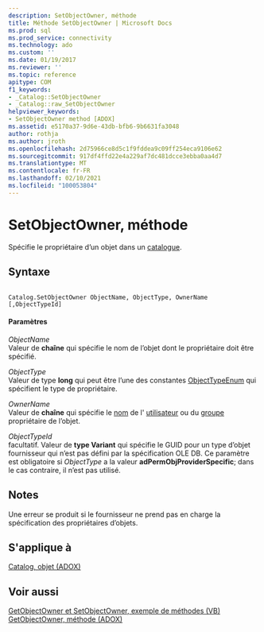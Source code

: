 ```yaml
---
description: SetObjectOwner, méthode
title: Méthode SetObjectOwner | Microsoft Docs
ms.prod: sql
ms.prod_service: connectivity
ms.technology: ado
ms.custom: ''
ms.date: 01/19/2017
ms.reviewer: ''
ms.topic: reference
apitype: COM
f1_keywords:
- _Catalog::SetObjectOwner
- _Catalog::raw_SetObjectOwner
helpviewer_keywords:
- SetObjectOwner method [ADOX]
ms.assetid: e5170a37-9d6e-43db-bfb6-9b6631fa3048
author: rothja
ms.author: jroth
ms.openlocfilehash: 2d75966ce8d5c1f9fddea9c09ff254eca9106e62
ms.sourcegitcommit: 917df4ffd22e4a229af7dc481dcce3ebba0aa4d7
ms.translationtype: MT
ms.contentlocale: fr-FR
ms.lasthandoff: 02/10/2021
ms.locfileid: "100053804"
---
```

# <a name="setobjectowner-method"></a>SetObjectOwner, méthode
Spécifie le propriétaire d’un objet dans un [catalogue](./catalog-object-adox.md).  
  
## <a name="syntax"></a>Syntaxe  
  
```  
  
Catalog.SetObjectOwner ObjectName, ObjectType, OwnerName [,ObjectTypeId]  
```  
  
#### <a name="parameters"></a>Paramètres  
 *ObjectName*  
 Valeur de **chaîne** qui spécifie le nom de l’objet dont le propriétaire doit être spécifié.  
  
 *ObjectType*  
 Valeur de type **long** qui peut être l’une des constantes [ObjectTypeEnum](./objecttypeenum.md) qui spécifient le type de propriétaire.  
  
 *OwnerName*  
 Valeur de **chaîne** qui spécifie le [nom](./name-property-adox.md) de l' [utilisateur](./user-object-adox.md) ou du [groupe](./group-object-adox.md) propriétaire de l’objet.  
  
 *ObjectTypeId*  
 facultatif. Valeur de **type Variant** qui spécifie le GUID pour un type d’objet fournisseur qui n’est pas défini par la spécification OLE DB. Ce paramètre est obligatoire si *ObjectType* a la valeur **adPermObjProviderSpecific**; dans le cas contraire, il n’est pas utilisé.  
  
## <a name="remarks"></a>Notes  
 Une erreur se produit si le fournisseur ne prend pas en charge la spécification des propriétaires d’objets.  
  
## <a name="applies-to"></a>S'applique à  
 [Catalog, objet (ADOX)](./catalog-object-adox.md)  
  
## <a name="see-also"></a>Voir aussi  
 [GetObjectOwner et SetObjectOwner, exemple de méthodes (VB)](./getobjectowner-and-setobjectowner-methods-example-vb.md)   
 [GetObjectOwner, méthode (ADOX)](./getobjectowner-method-adox.md)